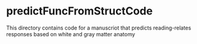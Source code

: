 # predictFuncFromStructCode

This directory contains code for a manuscriot that predicts reading-relates responses based on white and gray matter anatomy
